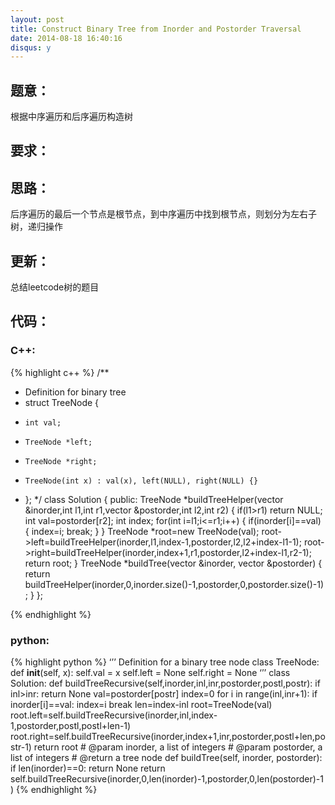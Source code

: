 ```yaml
---
layout: post
title: Construct Binary Tree from Inorder and Postorder Traversal
date: 2014-08-18 16:40:16
disqus: y
---
```


## 题意：
根据中序遍历和后序遍历构造树

## 要求：


## 思路：
后序遍历的最后一个节点是根节点，到中序遍历中找到根节点，则划分为左右子树，递归操作

## 更新：
总结leetcode树的题目

## 代码：

### C++:

{% highlight c++ %}
/**
 * Definition for binary tree
 * struct TreeNode {
 *     int val;
 *     TreeNode *left;
 *     TreeNode *right;
 *     TreeNode(int x) : val(x), left(NULL), right(NULL) {}
 * };
 */
class Solution {
public:
    TreeNode *buildTreeHelper(vector<int> &inorder,int l1,int r1,vector<int> &postorder,int l2,int r2)
    {
        if(l1>r1)
            return NULL;
        int val=postorder[r2];
        int index;
        for(int i=l1;i<=r1;i++)
        {
            if(inorder[i]==val)
            {
                index=i;
                break;
            }
        }
        TreeNode *root=new TreeNode(val);
        root->left=buildTreeHelper(inorder,l1,index-1,postorder,l2,l2+index-l1-1);
        root->right=buildTreeHelper(inorder,index+1,r1,postorder,l2+index-l1,r2-1);
        return root;
    }
    TreeNode *buildTree(vector<int> &inorder, vector<int> &postorder) {
        return buildTreeHelper(inorder,0,inorder.size()-1,postorder,0,postorder.size()-1);
    }
};


 {% endhighlight %}
### python:

{% highlight python %}
‘’’
 Definition for a  binary tree node
 class TreeNode:
     def __init__(self, x):
         self.val = x
         self.left = None
         self.right = None
‘’’
class Solution:
    def buildTreeRecursive(self,inorder,inl,inr,postorder,postl,postr):
        if inl>inr:
            return None
        val=postorder[postr]
        index=0
        for i in range(inl,inr+1):
            if inorder[i]==val:
                index=i
                break
        len=index-inl
        root=TreeNode(val)
        root.left=self.buildTreeRecursive(inorder,inl,index-1,postorder,postl,postl+len-1)
        root.right=self.buildTreeRecursive(inorder,index+1,inr,postorder,postl+len,postr-1)
        return root
    # @param inorder, a list of integers
    # @param postorder, a list of integers
    # @return a tree node
    def buildTree(self, inorder, postorder):
        if len(inorder)==0:
            return None
        return self.buildTreeRecursive(inorder,0,len(inorder)-1,postorder,0,len(postorder)-1)
 {% endhighlight %}
